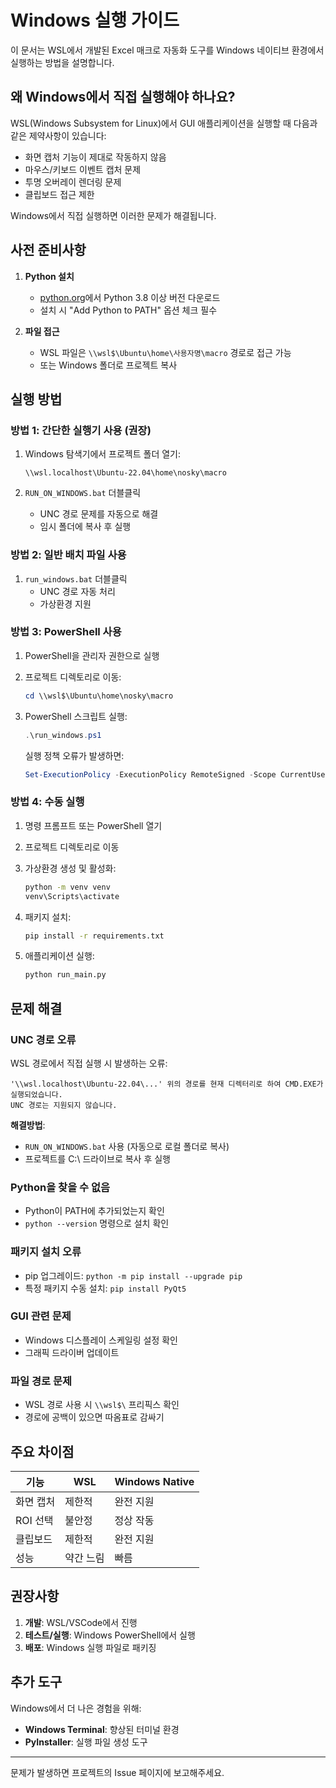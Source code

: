 # Windows 실행 가이드

이 문서는 WSL에서 개발된 Excel 매크로 자동화 도구를 Windows 네이티브 환경에서 실행하는 방법을 설명합니다.

## 왜 Windows에서 직접 실행해야 하나요?

WSL(Windows Subsystem for Linux)에서 GUI 애플리케이션을 실행할 때 다음과 같은 제약사항이 있습니다:
- 화면 캡처 기능이 제대로 작동하지 않음
- 마우스/키보드 이벤트 캡처 문제
- 투명 오버레이 렌더링 문제
- 클립보드 접근 제한

Windows에서 직접 실행하면 이러한 문제가 해결됩니다.

## 사전 준비사항

1. **Python 설치**
   - [python.org](https://www.python.org/downloads/)에서 Python 3.8 이상 버전 다운로드
   - 설치 시 "Add Python to PATH" 옵션 체크 필수

2. **파일 접근**
   - WSL 파일은 `\\wsl$\Ubuntu\home\사용자명\macro` 경로로 접근 가능
   - 또는 Windows 폴더로 프로젝트 복사

## 실행 방법

### 방법 1: 간단한 실행기 사용 (권장)

1. Windows 탐색기에서 프로젝트 폴더 열기:
   ```
   \\wsl.localhost\Ubuntu-22.04\home\nosky\macro
   ```

2. `RUN_ON_WINDOWS.bat` 더블클릭
   - UNC 경로 문제를 자동으로 해결
   - 임시 폴더에 복사 후 실행

### 방법 2: 일반 배치 파일 사용

1. `run_windows.bat` 더블클릭
   - UNC 경로 자동 처리
   - 가상환경 지원

### 방법 3: PowerShell 사용

1. PowerShell을 관리자 권한으로 실행

2. 프로젝트 디렉토리로 이동:
   ```powershell
   cd \\wsl$\Ubuntu\home\nosky\macro
   ```

3. PowerShell 스크립트 실행:
   ```powershell
   .\run_windows.ps1
   ```

   실행 정책 오류가 발생하면:
   ```powershell
   Set-ExecutionPolicy -ExecutionPolicy RemoteSigned -Scope CurrentUser
   ```

### 방법 4: 수동 실행

1. 명령 프롬프트 또는 PowerShell 열기

2. 프로젝트 디렉토리로 이동

3. 가상환경 생성 및 활성화:
   ```cmd
   python -m venv venv
   venv\Scripts\activate
   ```

4. 패키지 설치:
   ```cmd
   pip install -r requirements.txt
   ```

5. 애플리케이션 실행:
   ```cmd
   python run_main.py
   ```

## 문제 해결

### UNC 경로 오류
WSL 경로에서 직접 실행 시 발생하는 오류:
```
'\\wsl.localhost\Ubuntu-22.04\...' 위의 경로를 현재 디렉터리로 하여 CMD.EXE가 실행되었습니다.
UNC 경로는 지원되지 않습니다.
```

**해결방법**:
- `RUN_ON_WINDOWS.bat` 사용 (자동으로 로컬 폴더로 복사)
- 프로젝트를 C:\ 드라이브로 복사 후 실행

### Python을 찾을 수 없음
- Python이 PATH에 추가되었는지 확인
- `python --version` 명령으로 설치 확인

### 패키지 설치 오류
- pip 업그레이드: `python -m pip install --upgrade pip`
- 특정 패키지 수동 설치: `pip install PyQt5`

### GUI 관련 문제
- Windows 디스플레이 스케일링 설정 확인
- 그래픽 드라이버 업데이트

### 파일 경로 문제
- WSL 경로 사용 시 `\\wsl$\` 프리픽스 확인
- 경로에 공백이 있으면 따옴표로 감싸기

## 주요 차이점

| 기능 | WSL | Windows Native |
|------|-----|----------------|
| 화면 캡처 | 제한적 | 완전 지원 |
| ROI 선택 | 불안정 | 정상 작동 |
| 클립보드 | 제한적 | 완전 지원 |
| 성능 | 약간 느림 | 빠름 |

## 권장사항

1. **개발**: WSL/VSCode에서 진행
2. **테스트/실행**: Windows PowerShell에서 실행
3. **배포**: Windows 실행 파일로 패키징

## 추가 도구

Windows에서 더 나은 경험을 위해:
- **Windows Terminal**: 향상된 터미널 환경
- **PyInstaller**: 실행 파일 생성 도구

---

문제가 발생하면 프로젝트의 Issue 페이지에 보고해주세요.